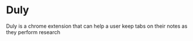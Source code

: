 # Duly
Duly is a chrome extension that can help a user keep tabs on their notes as they perform research
